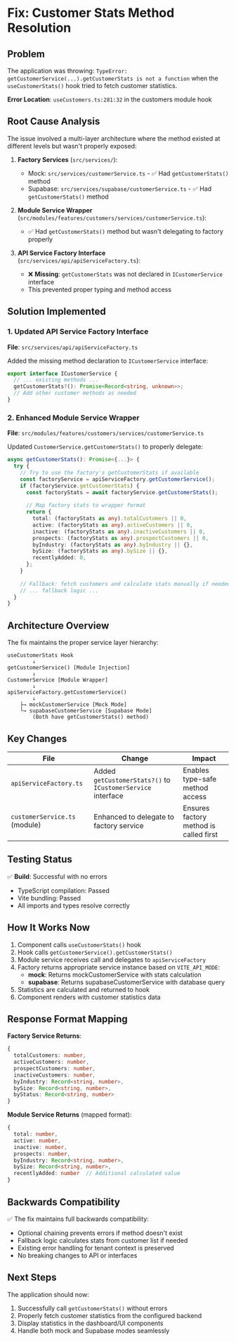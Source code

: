 # Fix: Customer Stats Method Resolution

## Problem
The application was throwing: `TypeError: getCustomerService(...).getCustomerStats is not a function` when the `useCustomerStats()` hook tried to fetch customer statistics.

**Error Location**: `useCustomers.ts:281:32` in the customers module hook

## Root Cause Analysis

The issue involved a multi-layer architecture where the method existed at different levels but wasn't properly exposed:

1. **Factory Services** (`src/services/`):
   - Mock: `src/services/customerService.ts` - ✅ Had `getCustomerStats()` method
   - Supabase: `src/services/supabase/customerService.ts` - ✅ Had `getCustomerStats()` method

2. **Module Service Wrapper** (`src/modules/features/customers/services/customerService.ts`):
   - ✅ Had `getCustomerStats()` method but wasn't delegating to factory properly

3. **API Service Factory Interface** (`src/services/api/apiServiceFactory.ts`):
   - ❌ **Missing**: `getCustomerStats` was not declared in `ICustomerService` interface
   - This prevented proper typing and method access

## Solution Implemented

### 1. Updated API Service Factory Interface
**File**: `src/services/api/apiServiceFactory.ts`

Added the missing method declaration to `ICustomerService` interface:

```typescript
export interface ICustomerService {
  // ... existing methods ...
  getCustomerStats?(): Promise<Record<string, unknown>>;
  // Add other customer methods as needed
}
```

### 2. Enhanced Module Service Wrapper
**File**: `src/modules/features/customers/services/customerService.ts`

Updated `CustomerService.getCustomerStats()` to properly delegate:

```typescript
async getCustomerStats(): Promise<{...}> {
  try {
    // Try to use the factory's getCustomerStats if available
    const factoryService = apiServiceFactory.getCustomerService();
    if (factoryService.getCustomerStats) {
      const factoryStats = await factoryService.getCustomerStats();
      
      // Map factory stats to wrapper format
      return {
        total: (factoryStats as any).totalCustomers || 0,
        active: (factoryStats as any).activeCustomers || 0,
        inactive: (factoryStats as any).inactiveCustomers || 0,
        prospects: (factoryStats as any).prospectCustomers || 0,
        byIndustry: (factoryStats as any).byIndustry || {},
        bySize: (factoryStats as any).bySize || {},
        recentlyAdded: 0,
      };
    }
    
    // Fallback: fetch customers and calculate stats manually if needed
    // ... fallback logic ...
  }
}
```

## Architecture Overview

The fix maintains the proper service layer hierarchy:

```
useCustomerStats Hook
        ↓
getCustomerService() [Module Injection]
        ↓
CustomerService [Module Wrapper]
        ↓
apiServiceFactory.getCustomerService()
        ↓
    ├→ mockCustomerService [Mock Mode]
    └→ supabaseCustomerService [Supabase Mode]
        (Both have getCustomerStats() method)
```

## Key Changes

| File | Change | Impact |
|------|--------|--------|
| `apiServiceFactory.ts` | Added `getCustomerStats?()` to `ICustomerService` interface | Enables type-safe method access |
| `customerService.ts` (module) | Enhanced to delegate to factory service | Ensures factory method is called first |

## Testing Status

✅ **Build**: Successful with no errors
- TypeScript compilation: Passed
- Vite bundling: Passed
- All imports and types resolve correctly

## How It Works Now

1. Component calls `useCustomerStats()` hook
2. Hook calls `getCustomerService().getCustomerStats()`
3. Module service receives call and delegates to `apiServiceFactory`
4. Factory returns appropriate service instance based on `VITE_API_MODE`:
   - **mock**: Returns mockCustomerService with stats calculation
   - **supabase**: Returns supabaseCustomerService with database query
5. Statistics are calculated and returned to hook
6. Component renders with customer statistics data

## Response Format Mapping

**Factory Service Returns**:
```typescript
{
  totalCustomers: number,
  activeCustomers: number,
  prospectCustomers: number,
  inactiveCustomers: number,
  byIndustry: Record<string, number>,
  bySize: Record<string, number>,
  byStatus: Record<string, number>
}
```

**Module Service Returns** (mapped format):
```typescript
{
  total: number,
  active: number,
  inactive: number,
  prospects: number,
  byIndustry: Record<string, number>,
  bySize: Record<string, number>,
  recentlyAdded: number  // Additional calculated value
}
```

## Backwards Compatibility

✅ The fix maintains full backwards compatibility:
- Optional chaining prevents errors if method doesn't exist
- Fallback logic calculates stats from customer list if needed
- Existing error handling for tenant context is preserved
- No breaking changes to API or interfaces

## Next Steps

The application should now:
1. Successfully call `getCustomerStats()` without errors
2. Properly fetch customer statistics from the configured backend
3. Display statistics in the dashboard/UI components
4. Handle both mock and Supabase modes seamlessly